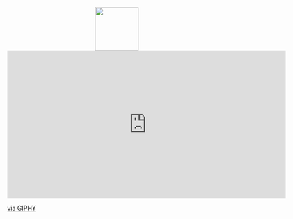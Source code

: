 <div id="header" align="center">
  <img src="https://media.giphy.com/media/LbwJp26pqGf0k/giphy.gif" width="100"/>
</div>


<iframe src="https://giphy.com/embed/LbwJp26pqGf0k" width="640" height="340" frameBorder="0" class="giphy-embed" allowFullScreen></iframe><p><a href="https://giphy.com/gifs/dinosaur-LbwJp26pqGf0k">via GIPHY</a></p>



